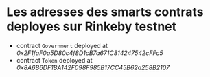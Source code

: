 # Les adresses des smarts contrats deployes sur Rinkeby testnet

- contract `Government` deployed at _0x2F1faF0a5D80c4f8D1cB7a671C814247542cFFc5_
- contract `Token` deployed at _0x8A6B6DF1BA142F098F985B17CC45B62a258B2107_
